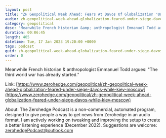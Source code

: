 ```yaml
---
layout: post
title: "ZH Geopolitical Week Ahead: Fears At Davos Of Globalization 'Under Siege' While Kiev, Moscow Agree 'Russia Is Fighting NATO'"
audio: zh-geopolitical-week-ahead-globalization-feared-under-siege-davos-while-kiev-moscow-0
category: geopolitical
desc: "Meanwhile French historian &amp; anthropologist Emmanuel Todd argues: &quot;The third world war has already started.&quot;"
duration: 00:06:45
length: 405
datetime: Tue, 17 Jan 2023 19:20:00 +0000
tags: podcast
guid: zh-geopolitical-week-ahead-globalization-feared-under-siege-davos-while-kiev-moscow-0
order: 0
---
```

Meanwhile French historian &amp; anthropologist Emmanuel Todd argues: &quot;The third world war has already started.&quot;

Link: [https://www.zerohedge.com/geopolitical/zh-geopolitical-week-ahead-globalization-feared-under-siege-davos-while-kiev-moscow](https://www.zerohedge.com/geopolitical/zh-geopolitical-week-ahead-globalization-feared-under-siege-davos-while-kiev-moscow)

About: The Zerohedge Podcast is a non-commercial, automated program, designed to give people a way to get news from Zerohedge in an audio format.  I am actively working on tweaking and improving the setup to create a better listening experience (December 2022).  Suggestions are welcome: [zerohedgePodcast@outlook.com](mailto:zerohedgePodcast@outlook.com)